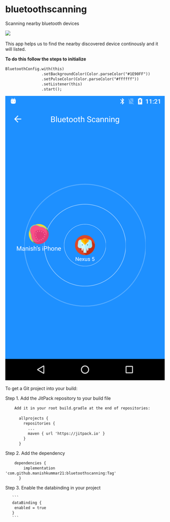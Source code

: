 # bluetoothscanning
Scanning nearby bluetooth devices

[![](https://jitpack.io/v/manishkummar21/bluetoothscanning.svg)](https://jitpack.io/#manishkummar21/bluetoothscanning)

This app helps us to find the nearby discovered device continously and it will listed.

**To do this follow the steps to initialize**

```
BluetoothConfig.with(this)
                .setBackgroundColor(Color.parseColor("#1E90FF"))
                .setPulseColor(Color.parseColor("#ffffff"))
                .setListener(this)
                .start();
```		


![Screenshot](scanning_image.png)


To get a Git project into your build:

Step 1. Add the JitPack repository to your build file

        Add it in your root build.gradle at the end of repositories:

          allprojects {
            repositories {
              ...
              maven { url 'https://jitpack.io' }
            }
          }

Step 2. Add the dependency
        
        dependencies {
	        implementation 'com.github.manishkummar21:bluetoothscanning:Tag'
	      }
	      
Step 3. Enable the databinding in your project

       ```
       dataBinding {
        enabled = true
       }
       ```
	      





